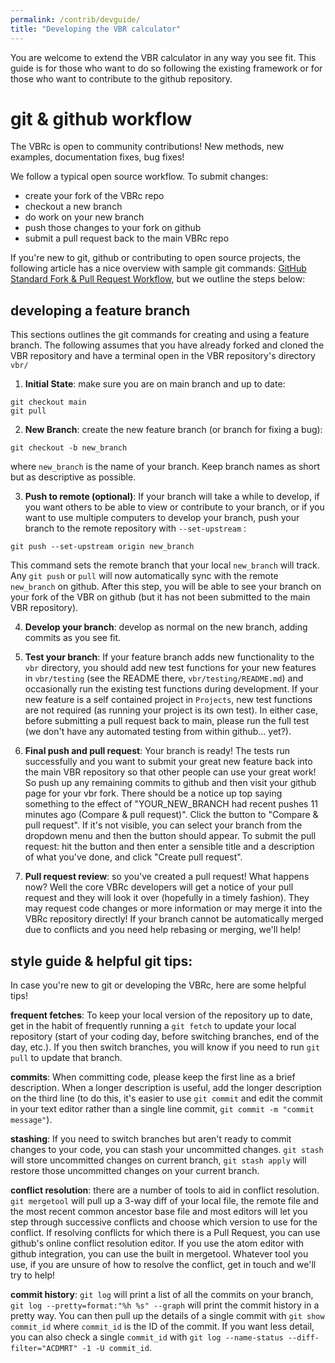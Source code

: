 ```yaml
---
permalink: /contrib/devguide/
title: "Developing the VBR calculator"
---
```


You are welcome to extend the VBR calculator in any way you see fit. This guide is for those who want to do so following the existing framework or for those who want to contribute to the github repository.

# git & github workflow

The VBRc is open to community contributions! New methods, new examples, documentation fixes, bug fixes!

We follow a typical open source workflow. To submit changes:

* create your fork of the VBRc repo
* checkout a new branch
* do work on your new branch
* push those changes to your fork on github
* submit a pull request back to the main VBRc repo

If you're new to git, github or contributing to open source projects, the following article has a nice overview with sample git commands: [GitHub Standard Fork & Pull Request Workflow](https://gist.github.com/Chaser324/ce0505fbed06b947d962), but we outline the steps below:

## developing a feature branch

This sections outlines the git commands for creating and using a feature branch. The following assumes that you have already forked and cloned the VBR repository and have a terminal open in the VBR repository's directory `vbr/`

1. **Initial State**: make sure you are on main branch and up to date:
  ```
  git checkout main
  git pull
  ```
2. **New Branch**: create the new feature branch (or branch for fixing a bug):  
  ```
  git checkout -b new_branch
  ```
where `new_branch` is the name of your branch. Keep branch names as short but as descriptive as possible.

3. **Push to remote (optional)**: If your branch will take a while to develop, if you want others to be able to view or contribute to your branch, or if you want to use multiple computers to develop your branch, push your branch to the remote repository with `--set-upstream` :
  ```
  git push --set-upstream origin new_branch
  ```
This command sets the remote branch that your local `new_branch` will track. Any `git push` or `pull` will now automatically sync with the remote `new_branch` on github. After this step, you will be able to see your branch on your fork of the VBR on github (but it has not been submitted to the main VBR repository).

4. **Develop your branch**: develop as normal on the new branch, adding commits as you see fit.

5. **Test your branch**: If your feature branch adds new functionality to the `vbr` directory, you should add new test functions for your new features in `vbr/testing` (see the README there, `vbr/testing/README.md`) and occasionally run the existing test functions during development. If your new feature is a self contained project in `Projects`, new test functions are not required (as running your project is its own test). In either case, before submitting a pull request back to main, please run the full test (we don't have any automated testing from within github... yet?).

6. **Final push and pull request**: Your branch is ready! The tests run successfully and you want to submit your great new feature back into the main VBR repository so that other people can use your great work! So push up any remaining commits to github and then visit your github page for your vbr fork. There should be a notice up top saying something to the effect of "YOUR_NEW_BRANCH had recent pushes 11 minutes ago (Compare & pull request)". Click the button to "Compare & pull request". If it's not visible, you can select your branch from the dropdown menu and then the button should appear. To submit the pull request: hit the button and then enter a sensible title and a description of what you've done, and click "Create pull request".

7. **Pull request review**: so you've created a pull request! What happens now? Well the core VBRc developers will get a notice of your pull request and they will look it over (hopefully in a timely fashion). They may request code changes or more information or may merge it into the VBRc repository directly! If your branch cannot be automatically merged due to conflicts and you need help rebasing or merging, we'll help!

## style guide & helpful git tips:

In case you're new to git or developing the VBRc, here are some helpful tips!

**frequent fetches**: To keep your local version of the repository up to date, get in the habit of frequently running a `git fetch` to update your local repository (start of your coding day, before switching branches, end of the day, etc.). If you then switch branches, you will know if you need to run `git pull` to update that branch.

**commits**: When committing code, please keep the first line as a brief description. When a longer description is useful, add the longer description on the third line (to do this, it's easier to use `git commit` and edit the commit in your text editor rather than a single line commit, `git commit -m "commit message"`).

**stashing**: If you need to switch branches but aren't ready to commit changes to your code, you can stash your uncommitted changes. `git stash` will store uncommitted changes on current branch, `git stash apply` will restore those uncommitted changes on your current branch.

**conflict resolution**: there are a number of tools to aid in conflict resolution. `git mergetool` will pull up a 3-way diff of your local file, the remote file and the most recent common ancestor base file and most editors will let you step through successive conflicts and choose which version to use for the conflict. If resolving conflicts for which there is a Pull Request, you can use github's online conflict resolution editor. If you use the atom editor with github integration, you can use the built in mergetool. Whatever tool you use, if you are unsure of how to resolve the conflict, get in touch and we'll try to help!

**commit history**: `git log` will print a list of all the commits on your branch, `git log --pretty=format:"%h %s" --graph` will print the commit history in a pretty way. You can then pull up the details of a single commit with `git show commit_id` where `commit_id` is the ID of the commit. If you want less detail, you can also check a single `commit_id` with `git log --name-status --diff-filter="ACDMRT" -1 -U commit_id`.
